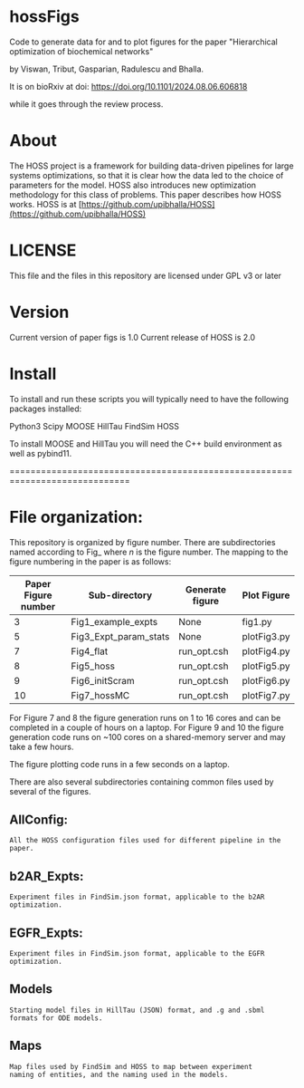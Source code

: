 # hossFigs

Code to generate data for and to plot figures for the paper 
"Hierarchical optimization of biochemical networks"

by Viswan, Tribut, Gasparian, Radulescu and Bhalla.

It is on bioRxiv at doi: https://doi.org/10.1101/2024.08.06.606818

while it goes through the review process.


# About

The HOSS project is a framework for building data-driven pipelines for large 
systems optimizations, so that it is clear how the data led to the choice of
parameters for the model. HOSS also introduces new optimization methodology
for this class of problems. This paper describes how HOSS works.
HOSS is at [https://github.com/upibhalla/HOSS](https://github.com/upibhalla/HOSS)

# LICENSE
This file and the files in this repository are licensed under GPL v3 or later

# Version

Current version of paper figs is 1.0
Current release of HOSS is 2.0

# Install

To install and run these scripts you will typically need to have the following
packages installed:

Python3
Scipy
MOOSE
HillTau
FindSim
HOSS

To install MOOSE and HillTau you will need the C++ build environment as well
as pybind11.

=============================================================================

# File organization:

This repository is organized by figure number. There are subdirectories named
according to Fig<n>\_<description>
where *n* is the figure number.
The mapping to the figure numbering in the paper is as follows:

| Paper Figure number | Sub-directory | Generate figure | Plot Figure |
|---|---|---|---|
| 3 | Fig1\_example\_expts | None | fig1.py |
| 5 | Fig3\_Expt\_param\_stats | None | plotFig3.py |
| 7 | Fig4\_flat | run\_opt.csh | plotFig4.py |
| 8 | Fig5\_hoss | run\_opt.csh | plotFig5.py |
| 9 | Fig6\_initScram | run\_opt.csh | plotFig6.py |
| 10 | Fig7\_hossMC | run\_opt.csh | plotFig7.py |

For Figure 7 and 8 the figure generation runs on 1 to 16 cores and can be 
completed in a couple of hours on a laptop.
For Figure 9 and 10 the figure generation code runs on ~100 cores on a
shared-memory server and may take a few hours.

The figure plotting code runs in a few seconds on a laptop.

There are also several subdirectories containing common files used by several
of the figures.

## AllConfig:
	All the HOSS configuration files used for different pipeline in the
	paper.

## b2AR\_Expts:
	Experiment files in FindSim.json format, applicable to the b2AR
	optimization.

## EGFR\_Expts:
	Experiment files in FindSim.json format, applicable to the EGFR
	optimization.

## Models
	Starting model files in HillTau (JSON) format, and .g and .sbml
	formats for ODE models.

## Maps
	Map files used by FindSim and HOSS to map between experiment 
	naming of entities, and the naming used in the models.



